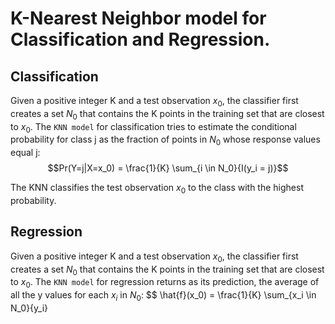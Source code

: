# K-Nearest Neighbor model for Classification and Regression.

## Classification
Given a positive integer K and a test observation $x_0$, the classifier first creates a set $N_0$ that contains the 
K points in the training set that are closest to $x_0$.
The `KNN model` for classification tries to estimate the conditional probability for class j as the fraction of points in $N_0$ whose response values equal j:
$$Pr(Y=j|X=x_0) = \frac{1}{K} \sum_{i \in N_0}{I(y_i = j)}$$

The KNN classifies the test observation $x_0$ to the class with the highest probability.

## Regression
Given a positive integer K and a test observation $x_0$, the classifier first creates a set $N_0$ that contains the 
K points in the training set that are closest to $x_0$.
The `KNN model` for regression returns as its prediction, the average of all the y values for each $x_i$ in $N_0$:
$$ \hat{f}(x_0) = \frac{1}{K} \sum_{x_i \in N_0}{y_i}